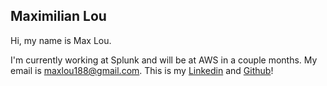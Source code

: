 ## Maximilian Lou
Hi, my name is Max Lou.

I'm currently working at Splunk and will be at AWS in a couple months. My email is maxlou188@gmail.com. This is my [Linkedin](https://linkedin.com/in/maxlou188) and  [Github](https://github.com/maxlou188)!

